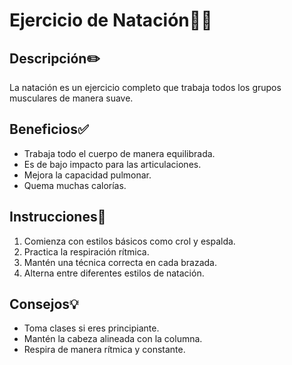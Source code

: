 # Ejercicio de Natación🏊‍♀️

## Descripción✏️
La natación es un ejercicio completo que trabaja todos los grupos musculares de manera suave.

## Beneficios✅
- Trabaja todo el cuerpo de manera equilibrada.
- Es de bajo impacto para las articulaciones.
- Mejora la capacidad pulmonar.
- Quema muchas calorías.

## Instrucciones📝
1. Comienza con estilos básicos como crol y espalda.
2. Practica la respiración rítmica.
3. Mantén una técnica correcta en cada brazada.
4. Alterna entre diferentes estilos de natación.

## Consejos💡
- Toma clases si eres principiante.
- Mantén la cabeza alineada con la columna.
- Respira de manera rítmica y constante. 